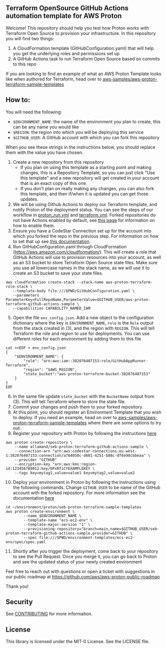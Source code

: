 ## Terraform OpenSource GitHub Actions automation template for AWS Proton

Welcome! This repository should help you test how Proton works with Terraform Open Source to provision your infrastructure. In this repository you will find two things:

1. A CloudFormation template (GitHubConfiguration.yaml) that will help you get the underlying roles and permissions set up
2. A GitHub Actions task to run Terraform Open Source based on commits to this repo

If you are looking to find an example of what an AWS Proton Template looks like when authored for Terraform, head over to [aws-samples/aws-proton-terraform-sample-templates](https://github.com/aws-samples/aws-proton-terraform-sample-templates)

## How to:

You will need the following:
- `$ENVIRONMENT_NAME`: the name of the environment you plan to create, this can be any name you would like
- `$REGION`: the region into which you will be deploying this service
- `$GITHUB_USER`: A GitHub account with which you can fork this repository

When you see these strings in the instructions below, you should replace them with the value you have chosen.

1. Create a new repository from this repository
   - If you plan on using this template as a starting point and making changes, this is a Repository Template, so you can just click "Use this template" and a new repository will get created in your account that is an exact copy of this one.
   - If you don't plan on really making any changes, you can also fork this template, and then if/when it is updated you can get those updates.
2. We will be using Github Actions to deploy our Terraform template, and notify Proton of the deployment status. You can see the steps of our workflow in [proton_run.yml](https://github.com/aws-samples/aws-proton-terraform-github-actions-sample/blob/main/.github/workflows/proton_run.yml) and [terraform.yml](https://github.com/aws-samples/aws-proton-terraform-github-actions-sample/blob/main/.github/workflows/terraform.yml). Forked repositories do not have Actions enabled by default, see [this page](https://docs.github.com/en/repositories/managing-your-repositorys-settings-and-features/enabling-features-for-your-repository/managing-github-actions-settings-for-a-repository) for information on how to enable them.
3. Ensure you have a CodeStar Connection set up for the account into which you
   forked the repo in the previous step. For information on how to set that up see [this documentation](https://docs.aws.amazon.com/dtconsole/latest/userguide/connections-create.html).
4. Run GitHubConfiguration.yaml through CloudFormation (https://aws.amazon.com/cloudformation/). This will create a role that GitHub Actions will use to provision resources into your account, as well as an S3 bucket to store Terraform Open Source state files. Make sure you use all lowercase names in the stack name, as we will use it to create an S3 bucket to save your state files.
```
aws cloudformation create-stack --stack-name aws-proton-terraform-role-stack \
   --template-body file:///$PWD/GitHubConfiguration.yaml \
   --parameters ParameterKey=FullRepoName,ParameterValue=$GITHUB_USER/aws-proton-terraform-github-actions-sample \
   --capabilities CAPABILITY_NAMED_IAM
```
5. Open the file `env_config.json`. Add a new object to the configuration dictionary where the key is `ENVIRONMENT_NAME`, `role` is the `Role` output from the stack created in (3), and the region with `REGION`. This will tell Terraform the role and region to use for deployments. You can use different roles for each environment by adding them to this file

```
cat <<EOF > env_config.json
{
    "$ENVIRONMENT_NAME": {
        "role": "arn:aws:iam::382076407153:role/GitHubAppRunner-Terraform",
        "region": "$AWS_REGION",
        "state_bucket":"aws-proton-terraform-bucket-382076407153"
    }
}
EOF
```


6. In the same file update `state_bucket` with the `BucketName` output from (3). This will tell Terraform where to store the state file.
7. Commit your changes and push them to your forked repository.
8. At this point, you should register an Environment Template that you wish to deploy. If you need an example, head on over to [aws-samples/aws-proton-terraform-sample-templates](https://github.com/aws-samples/aws-proton-terraform-sample-templates) where there are some options to try out.
9. Register your repository with Proton by following the instructions [here](https://docs.aws.amazon.com/proton/latest/adminguide/ag-create-repo.html)
```
aws proton create-repository \
    --name allamand/seb-proton-terraform-github-actions-sample \
    --connection-arn "arn:aws:codestar-connections:eu-west-1:382076407153:connection/a784050c-d601-4251-b88c-df6e98cbbeaa" \
    --provider "GITHUB" 
    --encryption-key "arn:aws:kms:region-id:123456789012:key/bPxRfiCYEXAMPLEKEY \
    --tags key=mytag1,value=value1 key=mytag2,value=value2
```    
10. Deploy your environment in Proton by following the instructions using the following commands. Change `GITHUB_USER` to be name of the GitHub account with the forked repository. For more information see the documentation [here](https://docs.aws.amazon.com/proton/latest/adminguide/ag-create-env.html#ag-create-env-pull-request)
```
cd ~/environment/proton/seb-proton-terraform-sample-templates 
aws proton create-environment \
        --name $ENVIRONMENT_NAME \
        --template-name "ecs-ec2-env" \
        --template-major-version "1" \
        --provisioning-repository="branch=main,name=$GITHUB_USER/seb-proton-terraform-github-actions-sample,provider=GITHUB" \
        --spec file:///$PWD/environment-templates/ecs-ec2-env/spec/spec.yaml
```
11. Shortly after you trigger the deployment, come back to your repository to see the Pull Request. Once you merge it, you can go back to Proton and see the updated status of your newly created environment

Feel free to reach out with questions or open a ticket with suggestions in our public roadmap at https://github.com/aws/aws-proton-public-roadmap

Thank you!


## Security

See [CONTRIBUTING](CONTRIBUTING.md#security-issue-notifications) for more information.

## License

This library is licensed under the MIT-0 License. See the LICENSE file.

